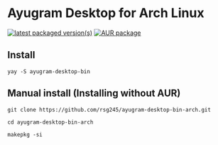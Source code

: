 # Ayugram Desktop for Arch Linux
[![latest packaged version(s)](https://repology.org/badge/latest-versions/ayugram-desktop.svg)](https://repology.org/project/ayugram-desktop/versions)
[![AUR package](https://repology.org/badge/version-for-repo/aur/ayugram-desktop.svg)](https://repology.org/project/ayugram-desktop/versions)
## Install

```
yay -S ayugram-desktop-bin
```

## Manual install (Installing without AUR)

```
git clone https://github.com/rsg245/ayugram-desktop-bin-arch.git
```

```
cd ayugram-desktop-bin-arch 
```

```
makepkg -si
```
